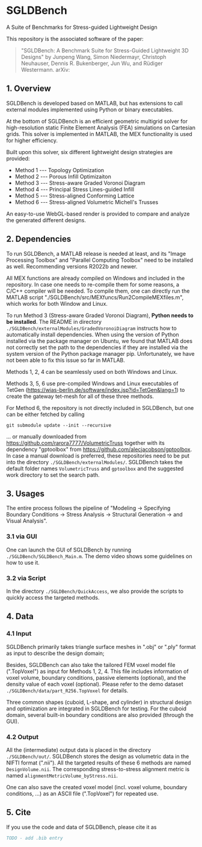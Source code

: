 # SGLDBench

A Suite of Benchmarks for Stress-guided Lightweight Design

This repository is the associated software of the paper: 
> "SGLDBench: A Benchmark Suite for Stress-Guided Lightweight 3D Designs"
> by Junpeng Wang, Simon Niedermayr, Christoph Neuhauser, Dennis R. Bukenberger, Jun Wu, and Rüdiger Westermann.
> arXiv: 


## 1. Overview

SGLDBench is developed based on MATLAB, but has extensions to call external modules implemented using Python or binary executables.

At the bottom of SGLDBench is an efficient geometric multigrid solver for high-resolution static Finite Element Analysis (FEA) simulations on Cartesian grids.
This solver is implemented in MATLAB, the MEX functionality is used for higher efficiency.

Built upon this solver, six different lightweight design strategies are provided:
- Method 1 --- Topology Optimization
- Method 2 --- Porous Infill Optimizaiton
- Method 3 --- Stress-aware Graded Voronoi Diagram
- Method 4 --- Principal Stress Lines-guided Infill
- Method 5 --- Stress-aligned Conforming Lattice
- Method 6 --- Stress-aligned Volumetric Michell's Trusses

An easy-to-use WebGL-based render is provided to compare and analyze the generated different designs.


## 2. Dependencies

To run SGLDBench, a MATLAB release is needed at least, and its "Image Processing Toolbox" and "Parallel Computing Toolbox" need to be installed as well. 
Recommending versions R2022b and newer.

All MEX functions are already compiled on Windows and included in the repository. In case one needs to re-compile them for some reasons, a C/C++ compiler will
be needed. To compile them, one can directly run the MATLAB script "./SGLDBench/src/MEXfuncs/Run2CompileMEXfiles.m", which works for both Window and Linux.

To run Method 3 (Stress-aware Graded Voronoi Diagram), **Python needs to be installed**. The README in directory `./SGLDBench/externalModules/GradedVoronoiDiagram`
instructs how to automatically install dependencies.
When using the version of Python installed via the package manager on Ubuntu, we found that MATLAB does not correctly set the path to the dependencies if they are
installed via the system version of the Python package manager pip. Unfortunately, we have not been able to fix this issue so far in MATLAB.

Methods 1, 2, 4 can be seamlessly used on both Windows and Linux.

Methods 3, 5, 6 use pre-compiled Windows and Linux executables of TetGen (https://wias-berlin.de/software/index.jsp?id=TetGen&lang=1) 
to create the gateway tet-mesh for all of these three methods.

For Method 6, the repository is not directly included in SGLDBench, but one can be either fetched by calling
```shell
git submodule update --init --recursive
```
... or manually downloaded from https://github.com/rarora7777/VolumetricTruss together with its dependency "gptoolbox" from https://github.com/alecjacobson/gptoolbox.
In case a manual download is preferred, these repositories need to be put into the directory `./SGLDBench/externalModules/`.
SGLDBench takes the default folder names `VolumetricTruss` and `gptoolbox` and the suggested work directory to set the search path.


## 3. Usages

The entire process follows the pipeline of "Modeling -> Specifying Boundary Conditions -> Stress Analysis -> Structural Generation -> and Visual Analysis".

### 3.1 via GUI

One can launch the GUI of SGLDBench by running `./SGLDBench/SGLDBench_Main.m`. The demo video shows some guidelines on how to use it. 

### 3.2 via Script

In the directory `./SGLDBench/QuickAccess`, we also provide the scripts to quickly access the targeted methods.


## 4. Data

### 4.1 Input

SGLDBench primarily takes triangle surface meshes in ".obj" or ".ply" format as input to describe the design domain;

Besides, SGLDBench can also take the tailored FEM voxel model file (".TopVoxel") as input for Methods 1, 2, 4. This file includes information of voxel volume, 
boundary conditions, passive elements (optional), and the density value of each voxel (optional). 
Please refer to the demo dataset `./SGLDBench/data/part_R256.TopVoxel` for details.

Three common shapes (cuboid, L-shape, and cylinder) in structural design and optimization are integrated in SGLDBench for testing. For the cuboid domain, several
built-in boundary conditions are also provided (through the GUI).

### 4.2 Output

All the (intermediate) output data is placed in the directory `./SGLDBench/out/`.
SGLDBench stores the design as volumetric data in the NIFTI format (".nii"). All the targeted results of these 6 methods are named `DesignVolume.nii`.
The corresponding stress-to-stress alignment metric is named `alignmentMetricVolume_byStress.nii`.

One can also save the created voxel model (incl. voxel volume, boundary conditions, ...) as an ASCII file (".TopVoxel") for repeated use.

## 5. Cite

If you use the code and data of SGLDBench, please cite it as

```bibtex
TODO - add .bib entry
```
